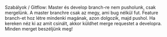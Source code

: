 Szabályok / Gitflow:
Master és develop branch-re nem pusholunk, csak mergelünk. A master branchre csak az megy, ami bug nélkül fut.
Feature branch-et hoz létre mindenki magának, azon dolgozik, majd pushol. Ha kereken néz ki az amit csinált, akkor küldhet merge requestet a developra. Minden merget beszéljünk meg!
